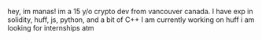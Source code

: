 hey, im manas! im a 15 y/o crypto dev from vancouver canada.
I have exp in solidity, huff, js, python, and a bit of C++
I am currently working on huff
i am looking for internships atm
<!---
baggri/baggri is a ✨ special ✨ repository because its `README.md` (this file) appears on your GitHub profile.
You can click the Preview link to take a look at your changes.
--->
